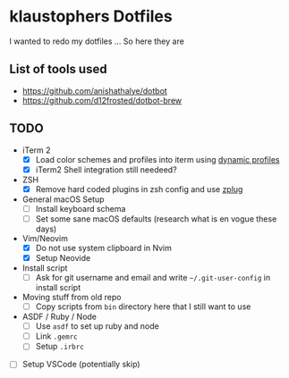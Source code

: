 # klaustophers Dotfiles

I wanted to redo my dotfiles ... So here they are

## List of tools used
- https://github.com/anishathalye/dotbot
- https://github.com/d12frosted/dotbot-brew

## TODO
- iTerm 2
  - [x] Load color schemes and profiles into iterm using [dynamic profiles](https://iterm2.com/documentation-dynamic-profiles.html)
  - [x] iTerm2 Shell integration still needeed?

- ZSH
  - [x] Remove hard coded plugins in zsh config and use [zplug](https://github.com/zplug/zplug)

- General macOS Setup
  - [ ] Install keyboard schema
  - [ ] Set some sane macOS defaults (research what is en vogue these days)

- Vim/Neovim
  - [x] Do not use system clipboard in Nvim
  - [x] Setup Neovide

- Install script
  - [ ] Ask for git username and email and write `~/.git-user-config` in install script

- Moving stuff from old repo
  - [ ] Copy scripts from `bin` directory here that I still want to use

- ASDF / Ruby / Node
  - [ ] Use `asdf` to set up ruby and node
  - [ ] Link `.gemrc`
  - [ ] Setup `.irbrc`

- [ ] Setup VSCode (potentially skip)
